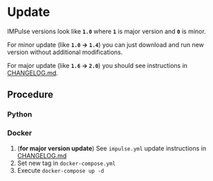 # Update

IMPulse versions look like **`1.0`** where **`1`** is major version and **`0`** is minor.

For minor update (like **`1.0` -> `1.4`**) you can just download and run new version without additional modifications.

For major update (like **`1.6` -> `2.0`**) you should see instructions in [CHANGELOG.md](https://github.com/DiTsi/impulse/blob/main/CHANGELOG.md).

## Procedure

### Python

### Docker

1. (**for major version update**) See `impulse.yml` update instructions in [CHANGELOG.md](https://github.com/DiTsi/impulse/blob/main/CHANGELOG.md)
2. Set new tag in `docker-compose.yml`
3. Execute `docker-compose up -d`
